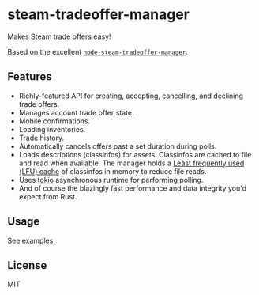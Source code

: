 # steam-tradeoffer-manager

Makes Steam trade offers easy!

Based on the excellent [`node-steam-tradeoffer-manager`](https://github.com/DoctorMcKay/node-steam-tradeoffer-manager).

## Features

- Richly-featured API for creating, accepting, cancelling, and declining trade offers.
- Manages account trade offer state.
- Mobile confirmations.
- Loading inventories.
- Trade history.
- Automatically cancels offers past a set duration during polls.
- Loads descriptions (classinfos) for assets. Classinfos are cached to file and read when available. The manager holds a [Least frequently used (LFU) cache](https://en.wikipedia.org/wiki/Least_frequently_used) of classinfos in memory to reduce file reads.
- Uses [tokio](https://crates.io/crates/tokio) asynchronous runtime for performing polling.
- And of course the blazingly fast performance and data integrity you'd expect from Rust.

## Usage

See [examples](https://github.com/juliarose/steam-tradeoffers/tree/main/examples).

## License

MIT
